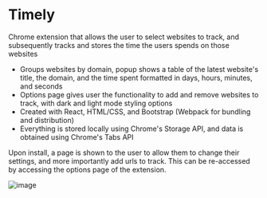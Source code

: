 # Timely
Chrome extension that allows the user to select websites to track, and subsequently tracks and stores the time the users spends on those websites
- Groups websites by domain, popup shows a table of the latest website's title, the domain, and the time spent formatted in days, hours, minutes, and seconds
- Options page gives user the functionality to add and remove websites to track, with dark and light mode styling options
- Created with React, HTML/CSS, and Bootstrap (Webpack for bundling and distribution)
- Everything is stored locally using Chrome's Storage API, and data is obtained using Chrome's Tabs API

Upon install, a page is shown to the user to allow them to change their settings, and more importantly add urls to track. 
This can be re-accessed by accessing the options page of the extension.

![image](https://github.com/TommyStar123/Timely/assets/67210363/e32c43c9-06b1-4f9a-a778-0de0d651ed93)

